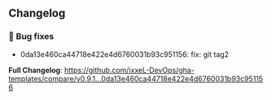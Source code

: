## Changelog
### 🐞 Bug fixes
* 0da13e460ca44718e422e4d6760031b93c951156: fix: git tag2

**Full Changelog**: https://github.com/ixxeL-DevOps/gha-templates/compare/v0.9.1...0da13e460ca44718e422e4d6760031b93c951156
